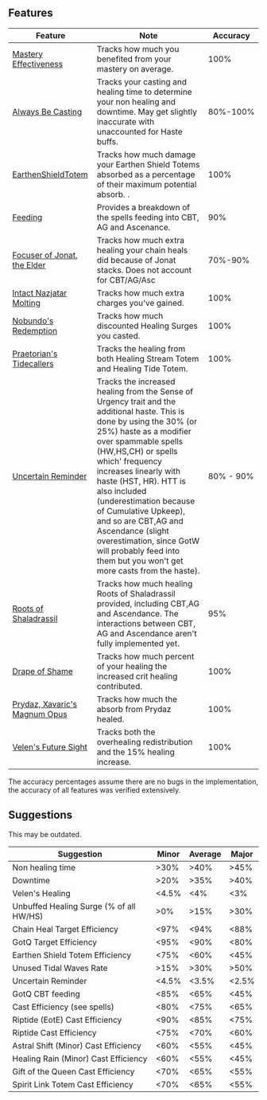## Features
| Feature | Note | Accuracy |
| --- | --- | --- |
| [Mastery Effectiveness](https://github.com/WoWAnalyzer/WoWAnalyzer/blob/master/src/Parser/RestorationShaman/Modules/Features/MasteryEffectiveness.js) | Tracks how much you benefited from your mastery on average. | 100% |
| [Always Be Casting](https://github.com/WoWAnalyzer/WoWAnalyzer/blob/master/src/Parser/RestorationShaman/Modules/Features/MasteryEffectiveness.js) | Tracks your casting and healing time to determine your non healing and downtime. May get slightly inaccurate with unaccounted for Haste buffs. | 80%-100% |
| [EarthenShieldTotem](https://github.com/WoWAnalyzer/WoWAnalyzer/blob/master/src/Parser/RestorationShaman/Modules/Features/EarthenShieldTotem.js) | Tracks how much damage your Earthen Shield Totems absorbed as a percentage of their maximum potential absorb. . | 100% |
| [Feeding](https://github.com/WoWAnalyzer/WoWAnalyzer/blob/master/src/Parser/RestorationShaman/Modules/Features/CooldownTracker.js) | Provides a breakdown of the spells feeding into CBT, AG and Ascenance.  | 90% |
| [Focuser of Jonat, the Elder](https://github.com/WoWAnalyzer/WoWAnalyzer/blob/master/src/Parser/RestorationShaman/Modules/Legendaries/Jonat.js) | Tracks how much extra healing your chain heals did because of Jonat stacks. Does not account for CBT/AG/Asc | 70%-90% |
| [Intact Nazjatar Molting](https://github.com/WoWAnalyzer/WoWAnalyzer/blob/master/src/Parser/RestorationShaman/Modules/Legendaries/Nazjatar.js) | Tracks how much extra charges you've gained. | 100% |
| [Nobundo's Redemption](https://github.com/WoWAnalyzer/WoWAnalyzer/blob/master/src/Parser/RestorationShaman/Modules/Legendaries/Nobundo.js) | Tracks how much discounted Healing Surges you casted. | 100% |
| [Praetorian's Tidecallers](https://github.com/WoWAnalyzer/WoWAnalyzer/blob/master/src/Parser/RestorationShaman/Modules/Legendaries/Tidecallers.js) | Tracks the healing from both Healing Stream Totem and Healing Tide Totem. | 100% |
| [Uncertain Reminder](https://github.com/WoWAnalyzer/WoWAnalyzer/blob/master/src/Parser/RestorationShaman/Modules/Legendaries/UncertainReminder.js) | Tracks the increased healing from the Sense of Urgency trait and the additional haste. This is done by using the 30% (or 25%) haste as a modifier over spammable spells (HW,HS,CH) or spells which' frequency increases linearly with haste (HST, HR). HTT is also included (underestimation because of Cumulative Upkeep), and so are CBT,AG and Ascendance (slight overestimation, since GotW will probably feed into them but you won't get more casts from the haste). | 80% - 90% |
| [Roots of Shaladrassil](https://github.com/WoWAnalyzer/WoWAnalyzer/blob/master/src/Parser/RestorationShaman/Modules/Legendaries/Roots.js) | Tracks how much healing Roots of Shaladrassil provided, including CBT,AG and Ascendance. The interactions between CBT, AG and Ascendance aren't fully implemented yet. | 95% |
| [Drape of Shame](https://github.com/WoWAnalyzer/WoWAnalyzer/blob/master/src/Parser/RestorationShaman/Modules/Legendaries/DrapeOfShame.js) | Tracks how much percent of your healing the increased crit healing contributed. | 100% |
| [Prydaz, Xavaric's Magnum Opus](https://github.com/WoWAnalyzer/WoWAnalyzer/blob/master/src/Parser/RestorationShaman/Modules/Legendaries/Prdyaz.js) | Tracks how much the absorb from Prydaz healed. | 100% |
| [Velen's Future Sight](https://github.com/WoWAnalyzer/WoWAnalyzer/blob/master/src/Parser/RestorationShaman/Modules/Legendaries/Velens.js) | Tracks both the overhealing redistribution and the 15% healing increase. | 100% |


The accuracy percentages assume there are no bugs in the implementation, the accuracy of all features was verified extensively. 

## Suggestions

This may be outdated.

| Suggestion | Minor | Average | Major |
| --- | --- | --- | --- |
| Non healing time | >30% | >40% | >45% |
| Downtime | >20% | >35% | >40% |
| Velen's Healing | <4.5% | <4% | <3% |
| Unbuffed Healing Surge (% of all HW/HS) | >0% | >15% | >30% |
| Chain Heal Target Efficiency | <97% | <94% | <88% |
| GotQ Target Efficiency | <95% | <90% | <80% |
| Earthen Shield Totem Efficiency | <75% | <60% | <45% |
| Unused Tidal Waves Rate | >15% | >30% | >50% |
| Uncertain Reminder | <4.5% | <3.5% | <2.5% |
| GotQ CBT feeding | <85% | <65% | <45% |
| Cast Efficiency (see spells) | <80% | <75% | <65% |
| Riptide (EotE) Cast Efficiency | <90% | <85% | <75% |
| Riptide Cast Efficiency | <75% | <70% | <60% |
| Astral Shift (Minor) Cast Efficiency | <60% | <55% | <45% |
| Healing Rain (Minor) Cast Efficiency | <60% | <55% | <45% |
| Gift of the Queen Cast Efficiency | <70% | <65% | <55% |
| Spirit Link Totem Cast Efficiency | <70% | <65% | <55% |
